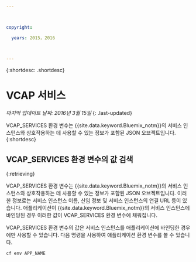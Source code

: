 ```yaml
---

 

copyright:

  years: 2015，2016

 

---
```


{:shortdesc: .shortdesc}

# VCAP 서비스

*마지막 업데이트 날짜: 2016년 3월 15일*
{: .last-updated}


VCAP_SERVICES 환경 변수는 {{site.data.keyword.Bluemix_notm}}의
서비스 인스턴스와 상호작용하는 데 사용할 수 있는 정보가 포함된 JSON
오브젝트입니다.
{:shortdesc}


## VCAP_SERVICES 환경 변수의 값 검색
{:retrieving}

VCAP_SERVICES 환경 변수는 {{site.data.keyword.Bluemix_notm}}의
서비스 인스턴스와 상호작용하는 데 사용할 수 있는 정보가 포함된 JSON
오브젝트입니다. 이러한 정보로는 서비스 인스턴스 이름, 신임 정보 및 서비스 인스턴스의 연결 URL 등이
있습니다. 애플리케이션이 {{site.data.keyword.Bluemix_notm}}의 서비스 인스턴스에 바인딩된 경우 이러한 값이 VCAP_SERVICES 환경 변수에 채워집니다.

VCAP_SERVICES 환경 변수의 값은 서비스 인스턴스를 애플리케이션에 바인딩한 경우에만 사용할 수 있습니다. 다음 명령을 사용하여 애플리케이션 환경 변수를 볼 수 있습니다.

```
cf env APP_NAME
```
